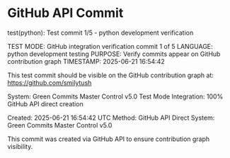 # GitHub API Commit

test(python): Test commit 1/5 - python development verification

TEST MODE: GitHub integration verification commit 1 of 5
LANGUAGE: python development testing
PURPOSE: Verify commits appear on GitHub contribution graph
TIMESTAMP: 2025-06-21 16:54:42

This test commit should be visible on the GitHub contribution graph at:
https://github.com/smilytush

System: Green Commits Master Control v5.0 Test Mode
Integration: 100% GitHub API direct creation

Created: 2025-06-21 16:54:42 UTC
Method: GitHub API Direct
System: Green Commits Master Control v5.0

This commit was created via GitHub API to ensure contribution graph visibility.
